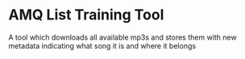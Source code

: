 # AMQ List Training Tool
 A tool which downloads all available mp3s and stores them with new metadata indicating what song it is and where it belongs
